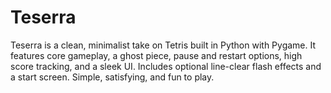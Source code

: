 # Teserra
Teserra is a clean, minimalist take on Tetris built in Python with Pygame. It features core gameplay, a ghost piece, pause and restart options, high score tracking, and a sleek UI. Includes optional line-clear flash effects and a start screen. Simple, satisfying, and fun to play.
